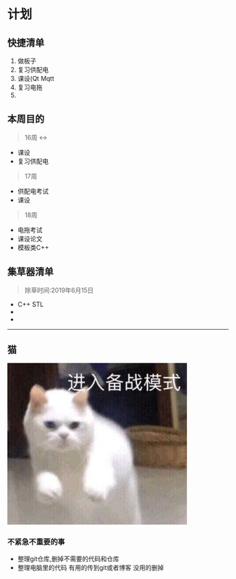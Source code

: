 # 计划

## 快捷清单
1. 做板子
2. 复习供配电
3. 课设(Qt Mqtt
4. 复习电拖
5. 

## 本周目的
>16周 <->
- 课设
- 复习供配电

>17周
- 供配电考试
- 课设

>18周
- 电拖考试
- 课设论文
- 模板类C++

## 集草器清单
> 除草时间:2019年6月15日
- C++ STL
- 
- 

---
## 猫
![](./images/进入战备模式.jpg)


### 不紧急不重要的事
- 整理git仓库,删掉不需要的代码和仓库
- 整理电脑里的代码 有用的传到git或者博客 没用的删掉